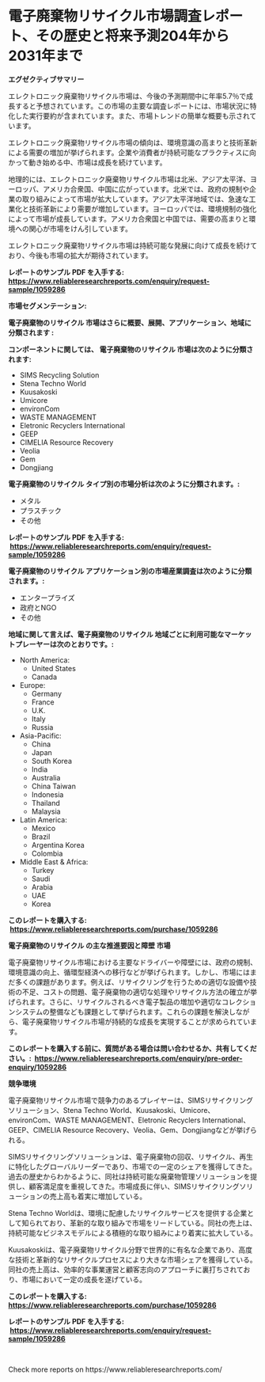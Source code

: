 <p><h1>電子廃棄物リサイクル市場調査レポート、その歴史と将来予測204年から2031年まで</h1></p><p><strong>エグゼクティブサマリー</strong></p>
<p><p>エレクトロニック廃棄物リサイクル市場は、今後の予測期間中に年率5.7％で成長すると予想されています。この市場の主要な調査レポートには、市場状況に特化した実行要約が含まれています。また、市場トレンドの簡単な概要も示されています。</p><p>エレクトロニック廃棄物リサイクル市場の傾向は、環境意識の高まりと技術革新による需要の増加が挙げられます。企業や消費者が持続可能なプラクティスに向かって動き始める中、市場は成長を続けています。</p><p>地理的には、エレクトロニック廃棄物リサイクル市場は北米、アジア太平洋、ヨーロッパ、アメリカ合衆国、中国に広がっています。北米では、政府の規制や企業の取り組みによって市場が拡大しています。アジア太平洋地域では、急速な工業化と技術革新により需要が増加しています。ヨーロッパでは、環境規制の強化によって市場が成長しています。アメリカ合衆国と中国では、需要の高まりと環境への関心が市場をけん引しています。</p><p>エレクトロニック廃棄物リサイクル市場は持続可能な発展に向けて成長を続けており、今後も市場の拡大が期待されています。</p></p>
<p><strong>レポートのサンプル PDF を入手する: <a href="https://www.reliableresearchreports.com/enquiry/request-sample/1059286">https://www.reliableresearchreports.com/enquiry/request-sample/1059286</a></strong></p>
<p><strong>市場セグメンテーション:</strong></p>
<p><strong> 電子廃棄物のリサイクル 市場はさらに概要、展開、アプリケーション、地域に分類されます :</strong></p>
<p><strong>コンポーネントに関しては、 電子廃棄物のリサイクル 市場は次のように分類されます: &nbsp;</strong></p>
<p><ul><li>SIMS Recycling Solution</li><li>Stena Techno World</li><li>Kuusakoski</li><li>Umicore</li><li>environCom</li><li>WASTE MANAGEMENT</li><li>Eletronic Recyclers International</li><li>GEEP</li><li>CIMELIA Resource Recovery</li><li>Veolia</li><li>Gem</li><li>Dongjiang</li></ul></p>
<p><strong> 電子廃棄物のリサイクル タイプ別の市場分析は次のように分類されます。:</strong></p>
<p><ul><li>メタル</li><li>プラスチック</li><li>その他</li></ul></p>
<p><strong>レポートのサンプル PDF を入手する: &nbsp;<a href="https://www.reliableresearchreports.com/enquiry/request-sample/1059286">https://www.reliableresearchreports.com/enquiry/request-sample/1059286</a></strong></p>
<p><strong> 電子廃棄物のリサイクル アプリケーション別の市場産業調査は次のように分類されます。:</strong></p>
<p><ul><li>エンタープライズ</li><li>政府とNGO</li><li>その他</li></ul></p>
<p><strong>地域に関して言えば、電子廃棄物のリサイクル 地域ごとに利用可能なマーケットプレーヤーは次のとおりです。:</strong></p>
<p><ul>
    <li>
        North America:
        <ul>
            <li>United States</li>
            <li>Canada</li>
        </ul>
    </li>
    <li>
        Europe:
        <ul>
            <li>Germany</li>
            <li>France</li>
            <li>U.K.</li>
            <li>Italy</li>
            <li>Russia</li>
        </ul>
    </li>
    <li>
        Asia-Pacific:
        <ul>
            <li>China</li>
            <li>Japan</li>
            <li>South Korea</li>
            <li>India</li>
            <li>Australia</li>
            <li>China Taiwan</li>
            <li>Indonesia</li>
            <li>Thailand</li>
            <li>Malaysia</li>
        </ul>
    </li>
    <li>
        Latin America:
        <ul>
            <li>Mexico</li>
            <li>Brazil</li>
            <li>Argentina Korea</li>
            <li>Colombia</li>
        </ul>
    </li>
    <li>
        Middle East & Africa:
        <ul>
            <li>Turkey</li>
            <li>Saudi</li>
            <li>Arabia</li>
            <li>UAE</li>
            <li>Korea</li>
        </ul>
    </li>
    </ul></p>
<p><strong>このレポートを購入する: &nbsp;<a href="https://www.reliableresearchreports.com/purchase/1059286">https://www.reliableresearchreports.com/purchase/1059286</a></strong></p>
<p><strong>電子廃棄物のリサイクル の主な推進要因と障壁 市場</strong></p>
<p><p>電子廃棄物リサイクル市場における主要なドライバーや障壁には、政府の規制、環境意識の向上、循環型経済への移行などが挙げられます。しかし、市場にはまだ多くの課題があります。例えば、リサイクリングを行うための適切な設備や技術の不足、コストの問題、電子廃棄物の適切な処理やリサイクル方法の確立が挙げられます。さらに、リサイクルされるべき電子製品の増加や適切なコレクションシステムの整備なども課題として挙げられます。これらの課題を解決しながら、電子廃棄物リサイクル市場が持続的な成長を実現することが求められています。</p></p>
<p><strong>このレポートを購入する前に、質問がある場合は問い合わせるか、共有してください。:&nbsp; <a href="https://www.reliableresearchreports.com/enquiry/pre-order-enquiry/1059286">https://www.reliableresearchreports.com/enquiry/pre-order-enquiry/1059286</a></strong></p>
<p><strong>競争環境</strong></p>
<p><p>電子廃棄物リサイクル市場で競争力のあるプレイヤーは、SIMSリサイクリングソリューション、Stena Techno World、Kuusakoski、Umicore、environCom、WASTE MANAGEMENT、Eletronic Recyclers International、GEEP、CIMELIA Resource Recovery、Veolia、Gem、Dongjiangなどが挙げられる。</p><p>SIMSリサイクリングソリューションは、電子廃棄物の回収、リサイクル、再生に特化したグローバルリーダーであり、市場での一定のシェアを獲得してきた。過去の歴史からわかるように、同社は持続可能な廃棄物管理ソリューションを提供し、顧客満足度を重視してきた。市場成長に伴い、SIMSリサイクリングソリューションの売上高も着実に増加している。</p><p>Stena Techno Worldは、環境に配慮したリサイクルサービスを提供する企業として知られており、革新的な取り組みで市場をリードしている。同社の売上は、持続可能なビジネスモデルによる積極的な取り組みにより着実に拡大している。</p><p>Kuusakoskiは、電子廃棄物リサイクル分野で世界的に有名な企業であり、高度な技術と革新的なリサイクルプロセスにより大きな市場シェアを獲得している。同社の売上高は、効率的な事業運営と顧客志向のアプローチに裏打ちされており、市場において一定の成長を遂げている。</p></p>
<p><strong>このレポートを購入する: &nbsp; <a href="https://www.reliableresearchreports.com/purchase/1059286">https://www.reliableresearchreports.com/purchase/1059286</a></strong></p>
<p><strong>レポートのサンプル PDF を入手する: &nbsp;<a href="https://www.reliableresearchreports.com/enquiry/request-sample/1059286">https://www.reliableresearchreports.com/enquiry/request-sample/1059286</a></strong><strong></strong></p>
<p>&nbsp;</p>
<p>Check more reports on https://www.reliableresearchreports.com/</p>